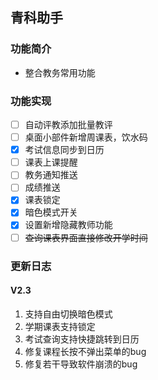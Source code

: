 ## 青科助手

### 功能简介

- 整合教务常用功能

### 功能实现

- [ ] 自动评教添加批量教评
- [ ] 桌面小部件新增周课表，饮水码
- [x] 考试信息同步到日历
- [ ] 课表上课提醒
- [ ] 教务通知推送
- [ ] 成绩推送
- [x] 课表锁定
- [x] 暗色模式开关
- [x] 设置新增隐藏教师功能
- [ ] ~~查询课表界面直接修改开学时间~~

### 更新日志

#### V2.3

1. 支持自由切换暗色模式
2. 学期课表支持锁定
3. 考试查询支持快捷跳转到日历
4. 修复课程长按不弹出菜单的bug
5. 修复若干导致软件崩溃的bug